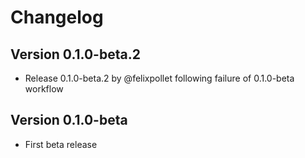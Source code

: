 # Changelog

## Version 0.1.0-beta.2

- Release 0.1.0-beta.2 by @felixpollet following failure of 0.1.0-beta workflow

## Version 0.1.0-beta

- First beta release